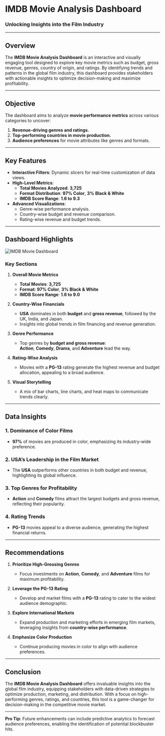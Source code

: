# **IMDB Movie Analysis Dashboard**  
### **Unlocking Insights into the Film Industry**

---

## **Overview**  
The **IMDB Movie Analysis Dashboard** is an interactive and visually engaging tool designed to explore key movie metrics such as budget, gross revenue, genres, country of origin, and ratings. By identifying trends and patterns in the global film industry, this dashboard provides stakeholders with actionable insights to optimize decision-making and maximize profitability.

---

## **Objective**  
The dashboard aims to analyze **movie performance metrics** across various categories to uncover:  
1. **Revenue-driving genres and ratings.**  
2. **Top-performing countries in movie production.**  
3. **Audience preferences** for movie attributes like genres and formats.  

---

## **Key Features**  
- **Interactive Filters**: Dynamic slicers for real-time customization of data views.  
- **High-Level Metrics**:  
  - **Total Movies Analyzed**: **3,725**  
  - **Format Distribution**: **97% Color**, **3% Black & White**  
  - **IMDB Score Range**: **1.6 to 9.3**  
- **Advanced Visualizations**:  
  - Genre-wise performance analysis.  
  - Country-wise budget and revenue comparison.  
  - Rating-wise revenue and budget trends.

---

## **Dashboard Highlights**  

![IMDB Movie Dashboard](path/to/dashboard-image.png)  

### **Key Sections**  

1. **Overall Movie Metrics**  
   - **Total Movies**: **3,725**  
   - **Format**: **97% Color**, **3% Black & White**  
   - **IMDB Score Range**: **1.6 to 9.0**  

2. **Country-Wise Financials**  
   - **USA** dominates in both **budget** and **gross revenue**, followed by the UK, India, and Japan.  
   - Insights into global trends in film financing and revenue generation.  

3. **Genre Performance**  
   - Top genres by **budget and gross revenue**:  
     **Action**, **Comedy**, **Drama**, and **Adventure** lead the way.  

4. **Rating-Wise Analysis**  
   - Movies with a **PG-13** rating generate the highest revenue and budget allocation, appealing to a broad audience.  

5. **Visual Storytelling**  
   - A mix of bar charts, line charts, and heat maps to communicate trends clearly.  

---

## **Data Insights**  

### 1. **Dominance of Color Films**  
- **97%** of movies are produced in color, emphasizing its industry-wide preference.  

### 2. **USA’s Leadership in the Film Market**  
- The **USA** outperforms other countries in both budget and revenue, highlighting its global influence.  

### 3. **Top Genres for Profitability**  
- **Action** and **Comedy** films attract the largest budgets and gross revenue, reflecting their popularity.  

### 4. **Rating Trends**  
- **PG-13** movies appeal to a diverse audience, generating the highest financial returns.  

---

## **Recommendations**  

1. **Prioritize High-Grossing Genres**  
   - Focus investments on **Action**, **Comedy**, and **Adventure** films for maximum profitability.  

2. **Leverage the PG-13 Rating**  
   - Develop and market films with a **PG-13** rating to cater to the widest audience demographic.  

3. **Explore International Markets**  
   - Expand production and marketing efforts in emerging film markets, leveraging insights from **country-wise performance**.  

4. **Emphasize Color Production**  
   - Continue producing movies in color to align with audience preferences.  

---

## **Conclusion**  
The **IMDB Movie Analysis Dashboard** offers invaluable insights into the global film industry, equipping stakeholders with data-driven strategies to optimize production, marketing, and distribution. With a focus on high-performing genres, ratings, and countries, this tool is a game-changer for decision-making in the competitive movie market.

---

**Pro Tip**: Future enhancements can include predictive analytics to forecast audience preferences, enabling the identification of potential blockbuster hits.  
